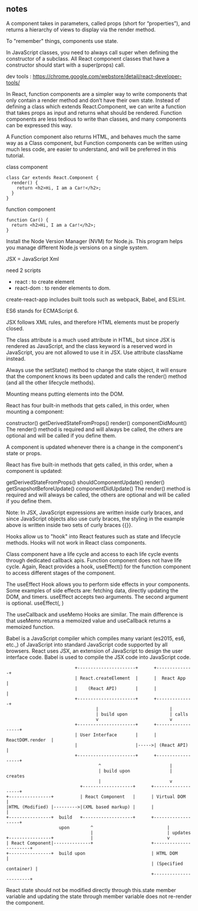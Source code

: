 ## notes
A component takes in parameters, called props (short for “properties”), and returns a hierarchy of views to display via the render method.

To "remember" things, components use state.

In JavaScript classes, you need to always call super when defining the constructor of a subclass. All React component classes that have a constructor should start with a super(props) call.

dev tools : https://chrome.google.com/webstore/detail/react-developer-tools/

In React, function components are a simpler way to write components that only contain a render method and don’t have their own state. Instead of defining a class which extends React.Component, we can write a function that takes props as input and returns what should be rendered. Function components are less tedious to write than classes, and many components can be expressed this way.

A Function component also returns HTML, and behaves much the same way as a Class component, but Function components can be written using much less code, are easier to understand, and will be preferred in this tutorial.

class component
```
class Car extends React.Component {
  render() {
    return <h2>Hi, I am a Car!</h2>;
  }
}
```

function component
```
function Car() {
  return <h2>Hi, I am a Car!</h2>;
}
```

Install the Node Version Manager (NVM) for Node.js. This program helps you manage different Node.js versions on a single system.

JSX = JavaScript Xml

need 2 scripts
* react : to create element
* react-dom : to render elements to dom.

create-react-app includes built tools such as webpack, Babel, and ESLint.

ES6 stands for ECMAScript 6.

JSX follows XML rules, and therefore HTML elements must be properly closed.

The class attribute is a much used attribute in HTML, but since JSX is rendered as JavaScript, and the class keyword is a reserved word in JavaScript, you are not allowed to use it in JSX. Use attribute className instead.

Always use the setState() method to change the state object, it will ensure that the component knows its been updated and calls the render() method (and all the other lifecycle methods).


Mounting means putting elements into the DOM.

React has four built-in methods that gets called, in this order, when mounting a component:

constructor()
getDerivedStateFromProps()
render()
componentDidMount()
The render() method is required and will always be called, the others are optional and will be called if you define them.


A component is updated whenever there is a change in the component's state or props.

React has five built-in methods that gets called, in this order, when a component is updated:

getDerivedStateFromProps()
shouldComponentUpdate()
render()
getSnapshotBeforeUpdate()
componentDidUpdate()
The render() method is required and will always be called, the others are optional and will be called if you define them.


Note: In JSX, JavaScript expressions are written inside curly braces, and since JavaScript objects also use curly braces, the styling in the example above is written inside two sets of curly braces {{}}.

Hooks allow us to "hook" into React features such as state and lifecycle methods. Hooks will not work in React class components.


Class component have a life cycle and access to each life cycle events through dedicated callback apis. Function component does not have life cycle. Again, React provides a hook, useEffect() for the function component to access different stages of the component.

The useEffect Hook allows you to perform side effects in your components.
Some examples of side effects are: fetching data, directly updating the DOM, and timers.
useEffect accepts two arguments. The second argument is optional.
useEffect(<function>, <dependency>)


The useCallback and useMemo Hooks are similar. The main difference is that useMemo returns a memoized value and useCallback returns a memoized function. 


Babel is a JavaScript compiler which compiles many variant (es2015, es6, etc.,) of JavaScript into standard JavaScript code supported by all browsers. React uses JSX, an extension of JavaScript to design the user interface code. Babel is used to compile the JSX code into JavaScript code.



```
                          +----------------------+      +--------------+
                          | React.createElement  |      |  React App   |
                          |    (React API)       |      |              |
                          +----------------------+      +--------------+
                                  |                           |
                                  | build upon                | calls
                                  v                           v
                          +----------------------+      +------------------+
                          | User Interface       |      | ReactDOM.render  |
                          |                      |----->| (React API)      |
                          +----------------------+      +------------------+
                                   ^                          |
                                   | build upon               | creates
                                   |                          v
                            +-------------------+      +-------------------+
+----------------+          | React Component   |      | Virtual DOM       |
|HTML (Modified) |--------->|(XML based markup) |      |                   |
+----------------+  build   +-------------------+      +-------------------+
                    upon        ^                            |
                                |                            | updates
+----------------+              |                            v
| React Component|--------------+                      +-----------------------+
+----------------+  build upon                         | HTML DOM              |
                                                       | (Specified container) |
                                                       +-----------------------+

```

React state should not be modified directly through this.state member variable and updating the state through member variable does not re-render the component.


